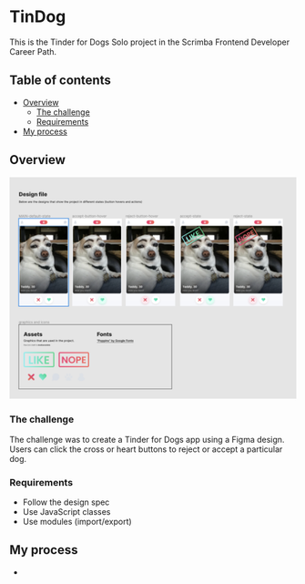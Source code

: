 # TinDog

This is the Tinder for Dogs Solo project in the Scrimba Frontend Developer Career Path.

## Table of contents

-   [Overview](#overview)
    -   [The challenge](#the-challenge)
    -   [Requirements](#requirements)
-   [My process](#my-process)

## Overview

![screenshot](./images/Figma%20design.png)

### The challenge

The challenge was to create a Tinder for Dogs app using a Figma design. Users can click the cross or heart buttons to reject or accept a particular dog.

### Requirements

- Follow the design spec
- Use JavaScript classes
- Use modules (import/export)


## My process

- 



